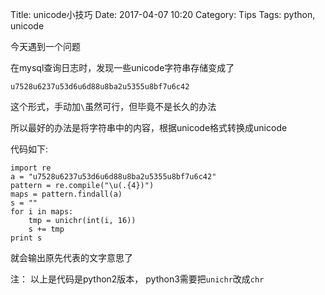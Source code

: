 Title: unicode小技巧
Date: 2017-04-07 10:20
Category: Tips
Tags: python, unicode


今天遇到一个问题

在mysql查询日志时，发现一些unicode字符串存储变成了

	u7528u6237u53d6u6d88u8ba2u5355u8bf7u6c42

这个形式，手动加`\`虽然可行，但毕竟不是长久的办法

所以最好的办法是将字符串中的内容，根据unicode格式转换成unicode

代码如下:

	import re	
	a = "u7528u6237u53d6u6d88u8ba2u5355u8bf7u6c42"	
	pattern = re.compile("\u(.{4})")	
	maps = pattern.findall(a)	
	s = ""	
	for i in maps:
		tmp = unichr(int(i, 16))
		s += tmp
	print s

就会输出原先代表的文字意思了

注： 以上是代码是python2版本， python3需要把`unichr`改成`chr`

